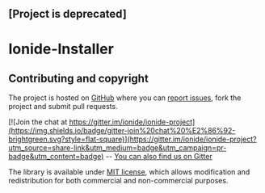 ## [Project is deprecated]

# Ionide-Installer

## Contributing and copyright

The project is hosted on [GitHub](https://github.com/ionide/ionide-installer) where you can [report issues](https://github.com/ionide/ionide-installer/issues), fork
the project and submit pull requests.


[![Join the chat at https://gitter.im/ionide/ionide-project](https://img.shields.io/badge/gitter-join%20chat%20%E2%86%92-brightgreen.svg?style=flat-square)](https://gitter.im/ionide/ionide-project?utm_source=share-link&utm_medium=badge&utm_campaign=pr-badge&utm_content=badge) --  [You can also find us on Gitter](https://gitter.im/ionide/ionide-project)   

The library is available under [MIT license](https://github.com/ionide/ionide-installer/blob/master/LICENSE.md), which allows modification and
redistribution for both commercial and non-commercial purposes.
